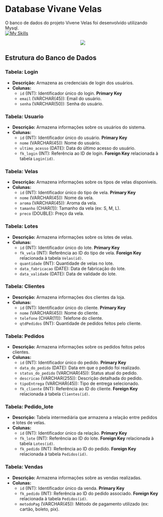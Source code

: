 # Database Vivane Velas 

O banco de dados do projeto Vivene Velas foi desenvolvido utilizando Mysql. <br>
[![My Skills](https://skillicons.dev/icons?i=mysql)](https://skillicons.dev)

<p align = "center">
<img src="https://img.shields.io/static/v1?label=STATUS&message=EM%20ANDAMENTO&color=yellow&style=for-the-badge"/>
</p>


## Estrutura do Banco de Dados


### Tabela: Login

- **Descrição:** Armazena as credenciais de login dos usuários.
- **Colunas:**
  - `id` (INT): Identificador único do login. **Primary Key**
  - `email` (VARCHAR(45)): Email do usuário.
  - `senha` (VARCHAR(50)): Senha do usuário.

### Tabela: Usuario

- **Descrição:** Armazena informações sobre os usuários do sistema.
- **Colunas:**
  - `id` (INT): Identificador único do usuário. **Primary Key**
  - `nome` (VARCHAR(45)): Nome do usuário.
  - `ultimo_acesso` (DATE): Data do último acesso do usuário.
  - `fk_login` (INT): Referência ao ID de login. **Foreign Key** relacionada à tabela `Login(id)`.

### Tabela: Velas

- **Descrição:** Armazena informações sobre os tipos de velas disponíveis.
- **Colunas:**
  - `id` (INT): Identificador único do tipo de vela. **Primary Key**
  - `nome` (VARCHAR(45)): Nome da vela.
  - `aroma` (VARCHAR(45)): Aroma da vela.
  - `tamanho` (CHAR(1)): Tamanho da vela (ex: S, M, L).
  - `preco` (DOUBLE): Preço da vela.

### Tabela: Lotes

- **Descrição:** Armazena informações sobre os lotes de velas.
- **Colunas:**
  - `id` (INT): Identificador único do lote. **Primary Key**
  - `fk_vela` (INT): Referência ao ID do tipo de vela. **Foreign Key** relacionada à tabela `Velas(id)`.
  - `quantidade` (INT): Quantidade de velas no lote.
  - `data_fabricacao` (DATE): Data de fabricação do lote.
  - `data_validade` (DATE): Data de validade do lote.

### Tabela: Clientes

- **Descrição:** Armazena informações dos clientes da loja.
- **Colunas:**
  - `id` (INT): Identificador único do cliente. **Primary Key**
  - `nome` (VARCHAR(45)): Nome do cliente.
  - `telefone` (CHAR(11)): Telefone do cliente.
  - `qtdPedidos` (INT): Quantidade de pedidos feitos pelo cliente.

### Tabela: Pedidos

- **Descrição:** Armazena informações sobre os pedidos feitos pelos clientes.
- **Colunas:**
  - `id` (INT): Identificador único do pedido. **Primary Key**
  - `data_do_pedido` (DATE): Data em que o pedido foi realizado.
  - `status_do_pedido` (VARCHAR(45)): Status atual do pedido.
  - `descricao` (VARCHAR(255)): Descrição detalhada do pedido.
  - `tipoEntrega` (VARCHAR(45)): Tipo de entrega selecionado.
  - `fk_cliente` (INT): Referência ao ID do cliente. **Foreign Key** relacionada à tabela `Clientes(id)`.

### Tabela: Pedido_lote

- **Descrição:** Tabela intermediária que armazena a relação entre pedidos e lotes de velas.
- **Colunas:**
  - `id` (INT): Identificador único da relação. **Primary Key**
  - `fk_lote` (INT): Referência ao ID do lote. **Foreign Key** relacionada à tabela `Lotes(id)`.
  - `fk_pedido` (INT): Referência ao ID do pedido. **Foreign Key** relacionada à tabela `Pedidos(id)`.

### Tabela: Vendas

- **Descrição:** Armazena informações sobre as vendas realizadas.
- **Colunas:**
  - `id` (INT): Identificador único da venda. **Primary Key**
  - `fk_pedido` (INT): Referência ao ID do pedido associado. **Foreign Key** relacionada à tabela `Pedidos(id)`.
  - `metodoPag` (VARCHAR(45)): Método de pagamento utilizado (ex: cartão, boleto, pix).
